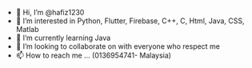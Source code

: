 - 👋 Hi, I’m @hafiz1230
- 👀 I’m interested in Python, Flutter, Firebase, C++, C, Html, Java, CSS, Matlab
- 🌱 I’m currently learning Java
- 💞️ I’m looking to collaborate on with everyone who respect me
- 📫 How to reach me ... (0136954741- Malaysia)

<!---
hafiz1230/hafiz1230 is a ✨ special ✨ repository because its `README.md` (this file) appears on your GitHub profile.
You can click the Preview link to take a look at your changes.
--->
